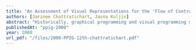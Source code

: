 ```yaml
---
title: "An Assessment of Visual Representations for the 'Flow of Control'"
authors: [Jarinee Chattratichart, Jasna Kuljis]
abstract: "Historically, graphical programming and visual programming most commonly used arrows, lines or juxtaposition to represent visually the order or a sequence of actions. The choice of representation can affect the performance of a user of such systems in following a sequence of actions, both in terms of time and of accuracy. However, there is little empirical evidence which would justify the use of one representation over the other. This paper addresses these issues and examines what should govern the choice of representation for the ‘flow of control’. An experimental study that compares how the three representations affect users’ performance is conducted on several groups of undergraduate students. The result suggests that arrow is the best performer and that juxtaposition is the most error-prone."
publishedAt: "ppig-2000"
year: 2000
url_pdf: "/files/2000-PPIG-12th-chattratichart.pdf"
---
```

